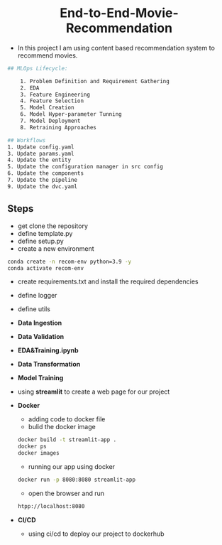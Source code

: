 <h1 align=center> End-to-End-Movie-Recommendation</h1>

* In this project I am using content based recommendation system to recommend movies.

```bash
## MLOps Lifecycle:

    1. Problem Definition and Requirement Gathering
    2. EDA
    3. Feature Engineering
    4. Feature Selection
    5. Model Creation
    6. Model Hyper-parameter Tunning
    7. Model Deployment
    8. Retraining Approaches
```

```bash
## Workflows
1. Update config.yaml
3. Update params.yaml
4. Update the entity
5. Update the configuration manager in src config
6. Update the components
7. Update the pipeline 
9. Update the dvc.yaml
```


## Steps

* get clone the repository
* define template.py
* define setup.py
* create a new environment
```bash
conda create -n recom-env python=3.9 -y
conda activate recom-env
```
* create requirements.txt and install the required dependencies
* define logger
* define utils

* **Data Ingestion**

* **Data Validation**

* **EDA&Training.ipynb** 

* **Data Transformation**

* **Model Training**

* using **streamlit** to create a web page for our project

* **Docker**
    * adding code to docker file
    * bulid the docker image
    ```bash
    docker build -t streamlit-app .
    docker ps
    docker images
    ```
    * running our app using docker
    ```bash
    docker run -p 8080:8080 streamlit-app
    ```
    * open the browser and run
    ```bash
    htpp://localhost:8080
    ```

* **CI/CD**
    * using ci/cd to deploy our project to dockerhub    